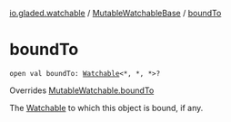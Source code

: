[io.gladed.watchable](../index.md) / [MutableWatchableBase](index.md) / [boundTo](./bound-to.md)

# boundTo

`open val boundTo: `[`Watchable`](../-watchable/index.md)`<*, *, *>?`

Overrides [MutableWatchable.boundTo](../-mutable-watchable/bound-to.md)

The [Watchable](../-watchable/index.md) to which this object is bound, if any.

